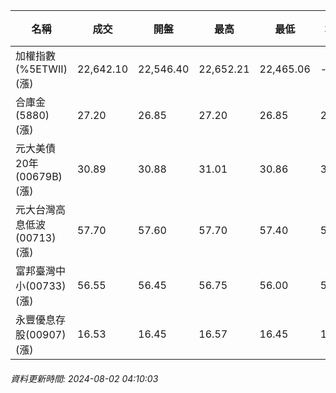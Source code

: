 | 名稱 | 成交 | 開盤 | 最高 | 最低 | 均價 | 成交金額(億) | 昨收 | 漲跌幅 | 漲跌 | 總量 | 昨量 | 振幅 |
| -------- | -------- | -------- | -------- |-------- | -------- | -------- |-------- |-------- |-------- | -------- | -------- |-------- |
|加權指數(%5ETWII) (漲)|22,642.10|22,546.40|22,652.21|22,465.06|-|4,307.68|22,199.35|1.99%|442.75|9,486,523|0|0.84%|
|合庫金(5880) (漲)|27.20|26.85|27.20|26.85|27.07|4.31|26.85|1.30%|0.35|15,912|8,281|1.30%|
|元大美債20年(00679B) (漲)|30.89|30.88|31.01|30.86|30.92|31.66|30.59|0.98%|0.30|102,389|71,289|0.49%|
|元大台灣高息低波(00713) (漲)|57.70|57.60|57.70|57.40|57.54|4.11|57.20|0.87%|0.50|7,136|5,672|0.52%|
|富邦臺灣中小(00733) (漲)|56.55|56.45|56.75|56.00|56.39|0.814|55.15|2.54%|1.40|1,443|1,288|1.36%|
|永豐優息存股(00907) (漲)|16.53|16.45|16.57|16.45|16.53|0.183|16.42|0.67%|0.11|1,105|2,512|0.73%|
###### 資料更新時間: 2024-08-02 04:10:03